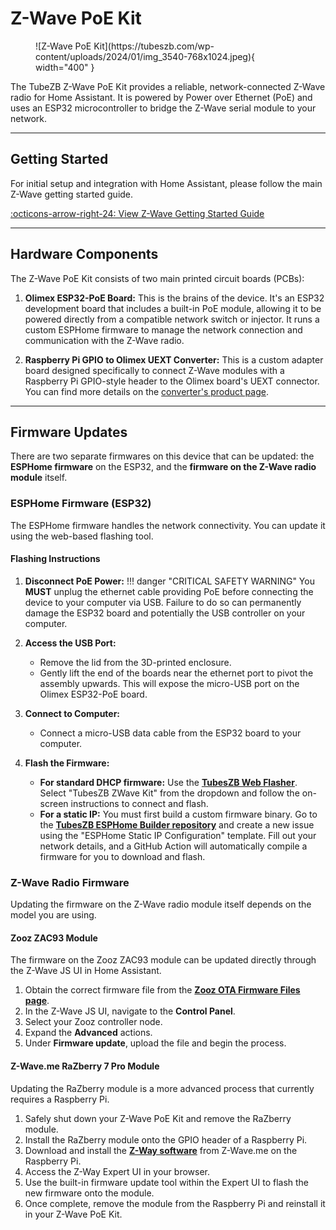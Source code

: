 # Z-Wave PoE Kit

<figure markdown>
  ![Z-Wave PoE Kit](https://tubeszb.com/wp-content/uploads/2024/01/img_3540-768x1024.jpeg){ width="400" }
</figure>

The TubeZB Z-Wave PoE Kit provides a reliable, network-connected Z-Wave radio for Home Assistant. It is powered by Power over Ethernet (PoE) and uses an ESP32 microcontroller to bridge the Z-Wave serial module to your network.

---

## Getting Started

For initial setup and integration with Home Assistant, please follow the main Z-Wave getting started guide.

[:octicons-arrow-right-24: View Z-Wave Getting Started Guide](../getting-started/z-wave.md)

---

## Hardware Components

The Z-Wave PoE Kit consists of two main printed circuit boards (PCBs):

1.  **Olimex ESP32-PoE Board:** This is the brains of the device. It's an ESP32 development board that includes a built-in PoE module, allowing it to be powered directly from a compatible network switch or injector. It runs a custom ESPHome firmware to manage the network connection and communication with the Z-Wave radio.

2.  **Raspberry Pi GPIO to Olimex UEXT Converter:** This is a custom adapter board designed specifically to connect Z-Wave modules with a Raspberry Pi GPIO-style header to the Olimex board's UEXT connector. You can find more details on the [converter's product page](https://tubeszb.com/product/raspberry-pi-gpio-to-olimex-uext-for-z-wave-adaptors/).

---

## Firmware Updates

There are two separate firmwares on this device that can be updated: the **ESPHome firmware** on the ESP32, and the **firmware on the Z-Wave radio module** itself.

### ESPHome Firmware (ESP32)

The ESPHome firmware handles the network connectivity. You can update it using the web-based flashing tool.

#### Flashing Instructions

1.  **Disconnect PoE Power:**
    !!! danger "CRITICAL SAFETY WARNING"
        You **MUST** unplug the ethernet cable providing PoE before connecting the device to your computer via USB. Failure to do so can permanently damage  the ESP32 board and potentially the USB controller on your computer.

2.  **Access the USB Port:**
    * Remove the lid from the 3D-printed enclosure.
    * Gently lift the end of the boards near the ethernet port to pivot the assembly upwards. This will expose the micro-USB port on the Olimex ESP32-PoE board.

3.  **Connect to Computer:**
    * Connect a micro-USB data cable from the ESP32 board to your computer.

4.  **Flash the Firmware:**
    * **For standard DHCP firmware:** Use the **[TubesZB Web Flasher](https://tube0013.github.io/TubesZB-ESPHome-Builder/)**. Select "TubesZB ZWave Kit" from the dropdown and follow the on-screen instructions to connect and flash.
    * **For a static IP:** You must first build a custom firmware binary. Go to the **[TubesZB ESPHome Builder repository](https://github.com/tube0013/TubesZB-ESPHome-Builder)** and create a new issue using the "ESPHome Static IP Configuration" template. Fill out your network details, and a GitHub Action will automatically compile a firmware for you to download and flash.

### Z-Wave Radio Firmware

Updating the firmware on the Z-Wave radio module itself depends on the model you are using.

#### Zooz ZAC93 Module

The firmware on the Zooz ZAC93 module can be updated directly through the Z-Wave JS UI in Home Assistant.

1.  Obtain the correct firmware file from the **[Zooz OTA Firmware Files page](https://www.support.getzooz.com/kb/article/1158-zooz-ota-firmware-files/)**.
2.  In the Z-Wave JS UI, navigate to the **Control Panel**.
3.  Select your Zooz controller node.
4.  Expand the **Advanced** actions.
5.  Under **Firmware update**, upload the file and begin the process.

#### Z-Wave.me RaZberry 7 Pro Module

Updating the RaZberry module is a more advanced process that currently requires a Raspberry Pi.

1.  Safely shut down your Z-Wave PoE Kit and remove the RaZberry module.
2.  Install the RaZberry module onto the GPIO header of a Raspberry Pi.
3.  Download and install the **[Z-Way software](https://z-wave.me/z-way/download-z-way/)** from Z-Wave.me on the Raspberry Pi.
4.  Access the Z-Way Expert UI in your browser.
5.  Use the built-in firmware update tool within the Expert UI to flash the new firmware onto the module.
6.  Once complete, remove the module from the Raspberry Pi and reinstall it in your Z-Wave PoE Kit.